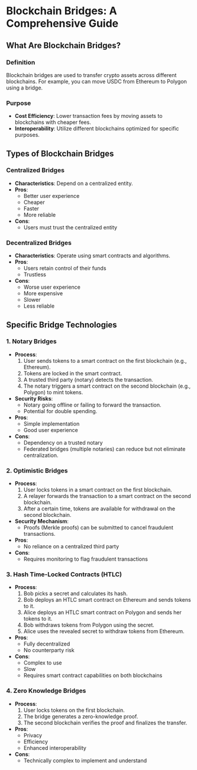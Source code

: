 
# Blockchain Bridges: A Comprehensive Guide



## What Are Blockchain Bridges?

### Definition
Blockchain bridges are used to transfer crypto assets across different blockchains. For example, you can move USDC from Ethereum to Polygon using a bridge.

### Purpose
- **Cost Efficiency**: Lower transaction fees by moving assets to blockchains with cheaper fees.
- **Interoperability**: Utilize different blockchains optimized for specific purposes.

## Types of Blockchain Bridges

### Centralized Bridges
- **Characteristics**: Depend on a centralized entity.
- **Pros**:
  - Better user experience
  - Cheaper
  - Faster
  - More reliable
- **Cons**:
  - Users must trust the centralized entity

### Decentralized Bridges
- **Characteristics**: Operate using smart contracts and algorithms.
- **Pros**:
  - Users retain control of their funds
  - Trustless
- **Cons**:
  - Worse user experience
  - More expensive
  - Slower
  - Less reliable

## Specific Bridge Technologies

### 1. Notary Bridges
- **Process**:
  1. User sends tokens to a smart contract on the first blockchain (e.g., Ethereum).
  2. Tokens are locked in the smart contract.
  3. A trusted third party (notary) detects the transaction.
  4. The notary triggers a smart contract on the second blockchain (e.g., Polygon) to mint tokens.
- **Security Risks**:
  - Notary going offline or failing to forward the transaction.
  - Potential for double spending.
- **Pros**:
  - Simple implementation
  - Good user experience
- **Cons**:
  - Dependency on a trusted notary
  - Federated bridges (multiple notaries) can reduce but not eliminate centralization.

### 2. Optimistic Bridges
- **Process**:
  1. User locks tokens in a smart contract on the first blockchain.
  2. A relayer forwards the transaction to a smart contract on the second blockchain.
  3. After a certain time, tokens are available for withdrawal on the second blockchain.
- **Security Mechanism**:
  - Proofs (Merkle proofs) can be submitted to cancel fraudulent transactions.
- **Pros**:
  - No reliance on a centralized third party
- **Cons**:
  - Requires monitoring to flag fraudulent transactions

### 3. Hash Time-Locked Contracts (HTLC)
- **Process**:
  1. Bob picks a secret and calculates its hash.
  2. Bob deploys an HTLC smart contract on Ethereum and sends tokens to it.
  3. Alice deploys an HTLC smart contract on Polygon and sends her tokens to it.
  4. Bob withdraws tokens from Polygon using the secret.
  5. Alice uses the revealed secret to withdraw tokens from Ethereum.
- **Pros**:
  - Fully decentralized
  - No counterparty risk
- **Cons**:
  - Complex to use
  - Slow
  - Requires smart contract capabilities on both blockchains

### 4. Zero Knowledge Bridges
- **Process**:
  1. User locks tokens on the first blockchain.
  2. The bridge generates a zero-knowledge proof.
  3. The second blockchain verifies the proof and finalizes the transfer.
- **Pros**:
  - Privacy
  - Efficiency
  - Enhanced interoperability
- **Cons**:
  - Technically complex to implement and understand




